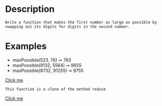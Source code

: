 # Description

```
Write a function that makes the first number as large as possible by
swapping out its digits for digits in the second number.
```

# Examples

- maxPossible(523, 76) ➞ 763
- maxPossible(9132, 5564) ➞ 9655
- maxPossible(8732, 91255) ➞ 9755

[Click me](maxPossible.js)

```
This function is a clone of the method reduce
```

[Click me](pr.js)
